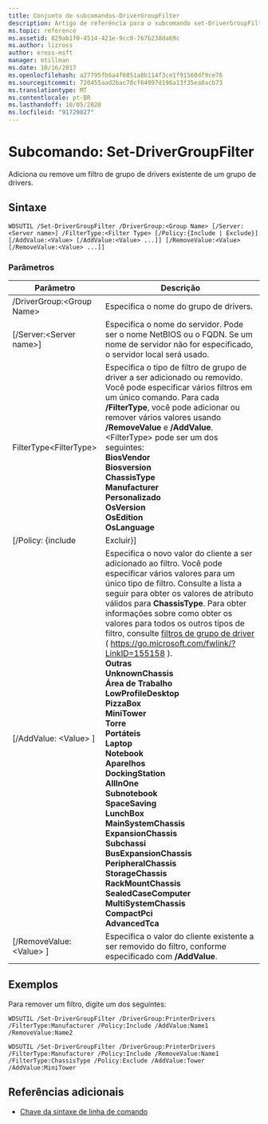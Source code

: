 ```yaml
---
title: Conjunto de subcomandos-DriverGroupFilter
description: Artigo de referência para o subcomando set-DriverGroupFilter, que adiciona ou remove um filtro de grupo de drivers existente de um grupo de drivers.
ms.topic: reference
ms.assetid: 829ab1f0-4514-421e-9cc0-767b238da69c
ms.author: lizross
author: eross-msft
manager: mtillman
ms.date: 10/16/2017
ms.openlocfilehash: a27795fb6a4f6851a8b114f3ce1f91560df9ce76
ms.sourcegitcommit: 720455aad2bac78cf64997d196a13f35ea0acb73
ms.translationtype: MT
ms.contentlocale: pt-BR
ms.lasthandoff: 10/05/2020
ms.locfileid: "91729827"
---
```

# <a name="subcommand-set-drivergroupfilter"></a>Subcomando: Set-DriverGroupFilter

Adiciona ou remove um filtro de grupo de drivers existente de um grupo de drivers.

## <a name="syntax"></a>Sintaxe

```
WDSUTIL /Set-DriverGroupFilter /DriverGroup:<Group Name> [/Server:<Server name>] /FilterType:<Filter Type> [/Policy:{Include | Exclude}] [/AddValue:<Value> [/AddValue:<Value> ...]] [/RemoveValue:<Value> [/RemoveValue:<Value> ...]]
```

### <a name="parameters"></a>Parâmetros

|         Parâmetro          |                                                                                                                                                                                                                                                                                                                                                                                                                                                                               Descrição                                                                                                                                                                                                                                                                                                                                                                                                                                                                               |
|----------------------------|-------------------------------------------------------------------------------------------------------------------------------------------------------------------------------------------------------------------------------------------------------------------------------------------------------------------------------------------------------------------------------------------------------------------------------------------------------------------------------------------------------------------------------------------------------------------------------------------------------------------------------------------------------------------------------------------------------------------------------------------------------------------------------------------------------------------------------------------------------------------------------------------------------------------------------------------------------------------------|
| /DriverGroup:\<Group Name> |                                                                                                                                                                                                                                                                                                                                                                                                                                                                 Especifica o nome do grupo de drivers.                                                                                                                                                                                                                                                                                                                                                                                                                                                                 |
|  [/Server:\<Server name>]  |                                                                                                                                                                                                                                                                                                                                                                                                                Especifica o nome do servidor. Pode ser o nome NetBIOS ou o FQDN. Se um nome de servidor não for especificado, o servidor local será usado.                                                                                                                                                                                                                                                                                                                                                                                                                 |
| FilterType\<FilterType>  |                                                                                                                                                                                                                                                                       Especifica o tipo de filtro de grupo de driver a ser adicionado ou removido. Você pode especificar vários filtros em um único comando. Para cada **/FilterType**, você pode adicionar ou remover vários valores usando **/RemoveValue** e **/AddValue**. \<FilterType> pode ser um dos seguintes:</br>**BiosVendor**</br>**Biosversion**</br>**ChassisType**</br>**Manufacturer**</br>**Personalizado**</br>**OsVersion**</br>**OsEdition**</br>**OsLanguage**                                                                                                                                                                                                                                                                        |
|     [/Policy: {include      |                                                                                                                                                                                                                                                                                                                                                                                                                                                                                Excluir}]                                                                                                                                                                                                                                                                                                                                                                                                                                                                                |
|    [/AddValue: \<Value> ]    | Especifica o novo valor do cliente a ser adicionado ao filtro. Você pode especificar vários valores para um único tipo de filtro. Consulte a lista a seguir para obter os valores de atributo válidos para **ChassisType**. Para obter informações sobre como obter os valores para todos os outros tipos de filtro, consulte [filtros de grupo de driver](https://go.microsoft.com/fwlink/?LinkID=155158) ( <https://go.microsoft.com/fwlink/?LinkID=155158> ).</br>**Outras**</br>**UnknownChassis**</br>**Área de Trabalho**</br>**LowProfileDesktop**</br>**PizzaBox**</br>**MiniTower**</br>**Torre**</br>**Portáteis**</br>**Laptop**</br>**Notebook**</br>**Aparelhos**</br>**DockingStation**</br>**AllInOne**</br>**Subnotebook**</br>**SpaceSaving**</br>**LunchBox**</br>**MainSystemChassis**</br>**ExpansionChassis**</br>**Subchassi**</br>**BusExpansionChassis**</br>**PeripheralChassis**</br>**StorageChassis**</br>**RackMountChassis**</br>**SealedCaseComputer**</br>**MultiSystemChassis**</br>**CompactPci**</br>**AdvancedTca** |
|  [/RemoveValue: \<Value> ]   |                                                                                                                                                                                                                                                                                                                                                                                                                                     Especifica o valor do cliente existente a ser removido do filtro, conforme especificado com **/AddValue**.                                                                                                                                                                                                                                                                                                                                                                                                                                      |

## <a name="examples"></a>Exemplos

Para remover um filtro, digite um dos seguintes:
```
WDSUTIL /Set-DriverGroupFilter /DriverGroup:PrinterDrivers /FilterType:Manufacturer /Policy:Include /AddValue:Name1 /RemoveValue:Name2
```
```
WDSUTIL /Set-DriverGroupFilter /DriverGroup:PrinterDrivers /FilterType:Manufacturer /Policy:Include /RemoveValue:Name1 /FilterType:ChassisType /Policy:Exclude /AddValue:Tower /AddValue:MiniTower
```

## <a name="additional-references"></a>Referências adicionais

- [Chave da sintaxe de linha de comando](command-line-syntax-key.md)